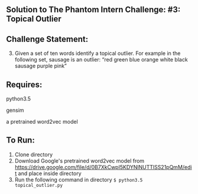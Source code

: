 ## Solution to The Phantom Intern Challenge: #3: Topical Outlier

## Challenge Statement:
3. Given a set of ten words identify a topical outlier. For example in the following set, sausage is an outlier: “red green blue orange white black sausage purple pink”

## Requires: 

python3.5 

gensim

a pretrained word2vec model

## To Run:
1. Clone directory
2. Download Google's pretrained word2vec model from https://drive.google.com/file/d/0B7XkCwpI5KDYNlNUTTlSS21pQmM/edit and place inside directory
3. Run the following command in directory
```$ python3.5 topical_outlier.py```


